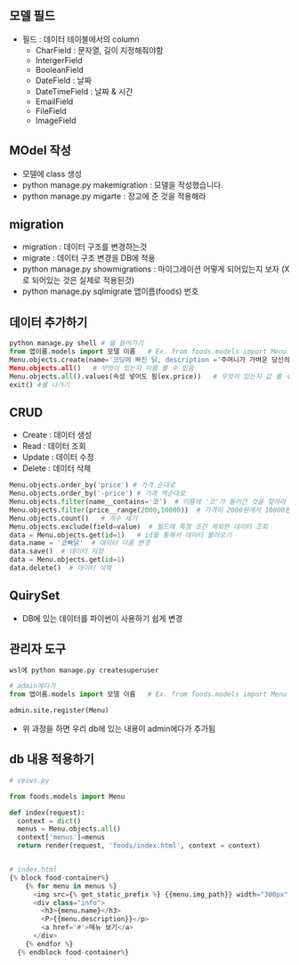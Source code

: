 ## 모델 필드
* 필드 : 데이터 테이블에서의 column
  * CharField : 문자열, 길이 지정해줘야함
  * IntergerField
  * BooleanField
  * DateField : 날짜
  * DateTimeField : 날짜 & 시간
  * EmailField
  * FileField
  * ImageField

## MOdel 작성
* 모델에 class 생성
* python manage.py makemigration : 모델을 작성했습니다.
* python manage.py migarte : 장고에 준 것을 적용해라


## migration
* migration : 데이터 구조를 변경하는것
* migrate : 데이터 구조 변경을 DB에 적용
* python manage.py showmigrations : 마이그레이션 어떻게 되어있는지 보자 (X로 되어있는 것은 실제로 적용된것)
* python manage.py sqlmigrate 앱이름(foods) 번호

## 데이터 추가하기
``` python
python manage.py shell # 쉘 들어가기
from 앱이름.models import 모델 이름   # Ex. from foods.models import Menu
Menu.objects.create(name='코딩에 빠진 닭, description ='주머니가 가벼운 당신의 마음까지 생각한 가격', price = 100000, img_path='foods/images/chicken.jpg')
Menu.objects.all()   # 무엇이 있는지 이름 볼 수 있음
Menu.objects.all().values(속성 넣어도 됨(ex.price))   # 무엇이 있는지 값 볼 수 있음
exit() #쉘 나가기
```

## CRUD
* Create : 데이터 생성
* Read : 데이터 조회
* Update : 데이터 수정
* Delete : 데이터 삭제

```python
Menu.objects.order_by('price') # 가격 순대로
Menu.objects.order_by('-price') # 가격 역순대로
Menu.objects.filter(name__contains='코')  # 이름에 '코'가 들어간 것을 찾아라
Menu.objects.filter(price__range(2000,10000))  # 가격이 2000원에서 10000원 사이인 것을 찾아라
Menu.objects.count()   # 개수 세기
Menu.objects.exclude(field=value)  # 필드에 특정 조건 제외한 데이터 조회
data = Menu.objects.get(id=1)   # id를 통해서 데이터 불러오기
data.name = '코빠닭'  # 데이터 이름 변경
data.save()  # 데이터 저장
data = Menu.objects.get(id=1)
data.delete()  # 데이터 삭제
```

## QuirySet
* DB에 있는 데이터를 파이썬이 사용하기 쉽게 변경

## 관리자 도구
```python
wsl에 python manage.py createsuperuser

# admin에다가
from 앱이름.models import 모델 이름   # Ex. from foods.models import Menu

admin.site.register(Menu)
```

* 위 과정을 하면 우리 db에 있는 내용이 admin에다가 추가됨


## db 내용 적용하기
```python
# veiws.py

from foods.models import Menu

def index(request):
  context = dict()
  menus = Menu.objects.all()
  context['menus']=menus
  return render(request, 'foods/index.html', context = context)


# index.html
{% block food-container%}
    {% for menu in menus %}
      <img src={% get_static_prefix %} {{menu.img_path}} width="300px" height="200px"/>
      <div class="info">
        <h3>{menu.name}</h3>
        <P>{{menu.description}}</p>
        <a href='#'>메뉴 보기</a>
      </div>
    {% endfor %}
  {% endblock food-container%}
